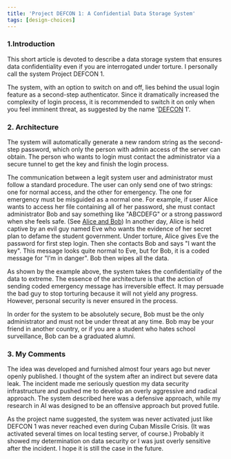 ```yaml
---
title: 'Project DEFCON 1: A Confidential Data Storage System'
tags: [design-choices]
---
```


### 1.Introduction

This short article is devoted to describe a data storage system that ensures data confidentiality
even if you are interrogated under torture. I personally call the system Project DEFCON 1.

The system, with an option to switch on and off, lies behind the usual login feature as a
second-step authenticator. Since it dramatically increased the complexity of login process, it is
recommended to switch it on only when you feel imminent threat, as suggested by the name
'[DEFCON](https://en.wikipedia.org/wiki/DEFCON) 1'.

<!--truncate-->

### 2. Architecture

The system will automatically generate a new random string as the second-step password, which only
the person with admin access of the server can obtain. The person who wants to login must contact
the administrator via a secure tunnel to get the key and finish the login process.

The communication between a legit system user and administrator must follow a standard procedure.
The user can only send one of two strings: one for normal access, and the other for emergency. The
one for emergency must be misguided as a normal one. For example, if user Alice wants to access her
file containing all of her password, she must contact administrator Bob and say something like
"ABCDEFG" or a strong password when she feels safe.
(See [Alice and Bob](https://en.wikipedia.org/wiki/Alice_and_Bob)) In another day, Alice is held
captive by an evil guy named Eve who wants the evidence of her secret plan to defame the student
government. Under torture, Alice gives Eve the password for first step login. Then she contacts Bob
and says "I want the key". This message looks quite normal to Eve, but for Bob, it is a coded
message for "I'm in danger". Bob then wipes all the data.

As shown by the example above, the system takes the confidentiality of the data to extreme. The
essence of the architecture is that the action of sending coded emergency message has irreversible
effect. It may persuade the bad guy to stop torturing because it will not yield any progress.
However, personal security is never ensured in the process.

In order for the system to be absolutely secure, Bob must be the only administrator and must not be
under threat at any time. Bob may be your friend in another country, or if you are a student who
hates school surveillance, Bob can be a graduated alumni.

### 3. My Comments

The idea was developed and furnished almost four years ago but never openly published. I thought of
the system after an indirect but severe data leak. The incident made me seriously question my data
security infrastructure and pushed me to develop an overly aggressive and radical approach. The
system described here was a defensive approach, while my research in AI was designed to be an
offensive approach but proved futile.

As the project name suggested, the system was never activated just like DEFCON 1 was never reached
even during Cuban Missile Crisis. (It was activated several times on local testing server, of
course.) Probably it showed my determination on data security or I was just overly sensitive after
the incident. I hope it is still the case in the future.
